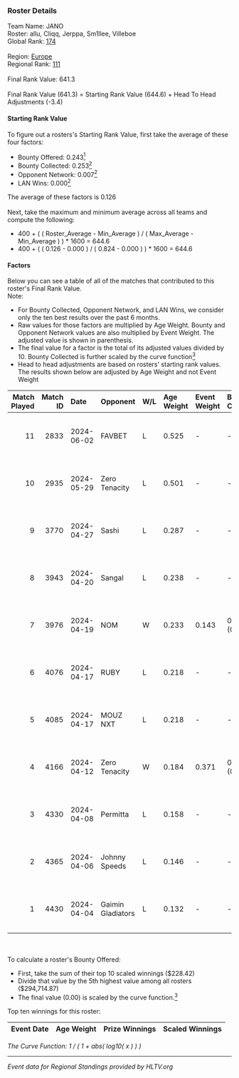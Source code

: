 ### Roster Details<br />
Team Name: JANO<br />
Roster: allu, Cliqq, Jerppa, Sm1llee, Villeboe<br />
Global Rank: [174](../../standings_global_2024_09_11.md)<br />
<br />
Region: [Europe]( ../../standings_europe_2024_09_11.md)<br />
Regional Rank: [111]( ../../standings_europe_2024_09_11.md)<br />
<br />
Final Rank Value:  641.3<br />
<br />
Final Rank Value (641.3) = Starting Rank Value (644.6) + Head To Head Adjustments (-3.4)<br />

#### Starting Rank Value<br />
To figure out a rosters's Starting Rank Value, first take the average of these four factors:<br />
- Bounty Offered: 0.243[<sup>1</sup>](#table2)
- Bounty Collected: 0.253[<sup>2</sup>](#table1)
- Opponent Network: 0.007[<sup>2</sup>](#table1)
- LAN Wins: 0.000[<sup>2</sup>](#table1)

The average of these factors is 0.126<br />
<br />
Next, take the maximum and minimum average across all teams and compute the following:<br />
- 400 + ( ( Roster_Average - Min_Average ) / ( Max_Average - Min_Average ) ) * 1600 = 644.6
- 400 + ( ( 0.126 - 0.000 ) / ( 0.824 - 0.000 ) ) * 1600 = 644.6


#### Factors<br />
Below you can see a table of all of the matches that contributed to this roster's Final Rank Value.<br />
Note:<br />

- For Bounty Collected, Opponent Network, and LAN Wins, we consider only the ten best results over the past 6 months.
- Raw values for those factors are multiplied by Age Weight. Bounty and Opponent Network values are also multiplied by Event Weight. The adjusted value is shown in parenthesis.
- The final value for a factor is the total of its adjusted values divided by 10. Bounty Collected is further scaled by the curve function[<sup>3</sup>](#curveFunction)
- Head to head adjustments are based on rosters' starting rank values. The results shown below are adjusted by Age Weight and not Event Weight
<span id="table1"></span><br />


| Match Played | Match ID | Date       | Opponent          | W/L | Age Weight | Event Weight | Bounty Collected | Opponent Network | LAN Wins  | H2H Adj. | Roster                                 |
| -: | -: | :- | :- | :- | :- | :- | :- | :- | :- | -: | :- |
|           11 |     2833 | 2024-06-02 | FAVBET            | L   | 0.525      | -            | -                | -                | -         |    -4.85 | allu, Cliqq, Jerppa, Sm1llee, Villeboe |
|           10 |     2935 | 2024-05-29 | Zero Tenacity     | L   | 0.501      | -            | -                | -                | -         |    -1.28 | allu, Cliqq, Jerppa, Sm1llee, Villeboe |
|            9 |     3770 | 2024-04-27 | Sashi             | L   | 0.287      | -            | -                | -                | -         |    -0.72 | allu, doto, Jerppa, juho, Sm1llee      |
|            8 |     3943 | 2024-04-20 | Sangal            | L   | 0.238      | -            | -                | -                | -         |    -0.17 | allu, doto, Jerppa, juho, Sm1llee      |
|            7 |     3976 | 2024-04-19 | NOM               | W   | 0.233      | 0.143        | 0.000 (0.000)    | 0.147 (0.005)    | 0 (0.000) |     2.66 | allu, doto, Jerppa, juho, Sm1llee      |
|            6 |     4076 | 2024-04-17 | RUBY              | L   | 0.218      | -            | -                | -                | -         |    -1.49 | allu, doto, Jerppa, juho, Sm1llee      |
|            5 |     4085 | 2024-04-17 | MOUZ NXT          | L   | 0.218      | -            | -                | -                | -         |    -0.93 | allu, doto, Jerppa, juho, Sm1llee      |
|            4 |     4166 | 2024-04-12 | Zero Tenacity     | W   | 0.184      | 0.371        | 0.164 (0.011)    | 1.000 (0.068)    | 0 (0.000) |     5.27 | allu, doto, Jerppa, juho, Sm1llee      |
|            3 |     4330 | 2024-04-08 | Permitta          | L   | 0.158      | -            | -                | -                | -         |    -0.78 | allu, doto, Jerppa, juho, Sm1llee      |
|            2 |     4365 | 2024-04-06 | Johnny Speeds     | L   | 0.146      | -            | -                | -                | -         |    -0.29 | allu, doto, Jerppa, juho, Sm1llee      |
|            1 |     4430 | 2024-04-04 | Gaimin Gladiators | L   | 0.132      | -            | -                | -                | -         |    -0.80 | allu, doto, Jerppa, juho, Sm1llee      |

<br />
<span id="table2"></span><br />
To calculate a roster's Bounty Offered:<br />

- First, take the sum of their top 10 scaled winnings ($228.42)
- Divide that value by the 5th highest value among all rosters ($294,714.87)
- The final value (0.00) is scaled by the curve function.[<sup>3</sup>](#curveFunction)

Top ten winnings for this roster:<br />

| Event Date | Age Weight | Prize Winnings | Scaled Winnings |
| :- | -: | :- | :- |


<span id="curveFunction"></span>_The Curve Function: 1 / ( 1 + abs( log10( x ) ) )_<br />

---
_Event data for Regional Standings provided by HLTV.org_<br />
